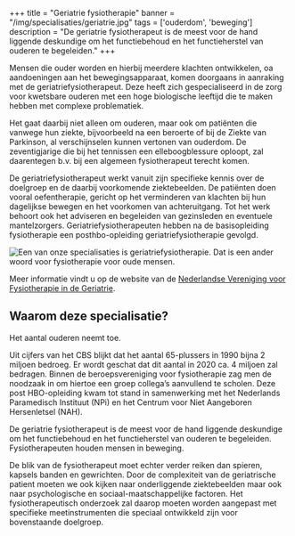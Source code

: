 +++
title = "Geriatrie fysiotherapie"
banner = "/img/specialisaties/geriatrie.jpg"
tags = ['ouderdom', 'beweging']
description = "De geriatrie fysiotherapeut is de meest voor de hand liggende deskundige om het functiebehoud en het functieherstel van ouderen te begeleiden."
+++

Mensen die ouder worden en hierbij meerdere klachten ontwikkelen, oa aandoeningen aan het bewegingsapparaat, komen doorgaans in aanraking met de geriatriefysiotherapeut. Deze heeft zich gespecialiseerd in de zorg voor kwetsbare ouderen met een hoge biologische leeftijd die te maken hebben met complexe problematiek.
<!--more-->

Het gaat daarbij niet alleen om ouderen, maar ook om patiënten die vanwege hun ziekte, bijvoorbeeld na een beroerte of bij de Ziekte van Parkinson, al verschijnselen kunnen vertonen van ouderdom. De zeventigjarige die bij het tennissen een elleboogblessure oploopt, zal daarentegen b.v. bij een algemeen fysiotherapeut terecht komen.

De geriatriefysiotherapeut werkt vanuit zijn specifieke kennis over de doelgroep en de daarbij voorkomende ziektebeelden. De patiënten doen vooral oefentherapie, gericht op het verminderen van klachten bij hun dagelijkse bewegen en het voorkomen van achteruitgang. Tot het werk behoort ook het adviseren en begeleiden van gezinsleden en eventuele mantelzorgers. Geriatriefysiotherapeuten hebben na de basisopleiding fysiotherapie een posthbo-opleiding geriatriefysiotherapie gevolgd.

<img alt="Een van onze specialisaties is geriatriefysiotherapie. Dat is een ander woord voor fysiotherapie voor oude mensen." src="/img/specialisaties/geriatrie.jpg" class="img-responsive">

Meer informatie vindt u op de website van de [Nederlandse Vereniging voor Fysiotherapie in de Geriatrie](http://www.nvfgnet.nl/).

## Waarom deze specialisatie?

Het aantal ouderen neemt toe.

Uit cijfers van het CBS blijkt dat het aantal 65-plussers in 1990 bijna 2 miljoen bedroeg. Er wordt geschat dat dit aantal in 2020 ca. 4 miljoen zal bedragen. Binnen de beroepsvereniging voor fysiotherapie zag men de noodzaak in om hiertoe een groep collega’s aanvullend te scholen. Deze post HBO-opleiding kwam tot stand in samenwerking met het Nederlands Paramedisch Instituut (NPi) en het Centrum voor Niet Aangeboren Hersenletsel (NAH).

De geriatrie fysiotherapeut is de meest voor de hand liggende deskundige om het functiebehoud en het functieherstel van ouderen te begeleiden. Fysiotherapeuten houden mensen in beweging.

De blik van de fysiotherapeut moet echter verder reiken dan spieren, kapsels banden en gewrichten. Door de complexiteit van de geriatrische patient moeten we ook kijken naar onderliggende ziektebeelden maar ook naar psychologische en sociaal-maatschappelijke factoren. Het fysiotherapeutisch onderzoek zal daarop moeten worden aangepast met specifieke meetinstrumenten die speciaal ontwikkeld zijn voor bovenstaande doelgroep.
